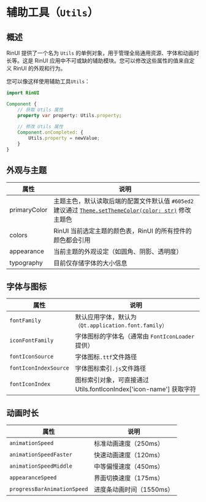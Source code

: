 # 辅助工具（`Utils`）

## 概述

RinUI 提供了一个名为 `Utils` 的单例对象，用于管理全局通用资源、字体和动画时长等。这是 RinUI 应用中不可或缺的辅助模块。您可以修改这些属性的值来自定义 RinUI 的外观和行为。

您可以像这样使用辅助工具`Utils`：
```qml
import RinUI

Component {
    // 获取 Utils 属性
    property var property: Utils.property;
    
    // 修改 Utils 属性
    Component.onCompleted: {
        Utils.property = newValue;
    }
}
```

## 外观与主题
| 属性           | 	说明                                                                                                                                   |
|--------------|---------------------------------------------------------------------------------------------------------------------------------------|
| primaryColor | 	主题主色，默认读取后端的配置文件默认值 `#605ed2` <br/> 建议通过 [`Theme.setThemeColor(color: str)`](/zh/core/theme.md#setthemecolor-color-str) 修改主题色        |
| colors       | 	RinUI 当前选定主题的颜色表，RinUI 的所有控件的颜色都会引用                                                                                                  |
| appearance   | 	当前主题的外观设定（如圆角、阴影、透明度）                                                                                                                |
| typography   | 	目前仅存储字体的大小信息                                                                                                                         |

## 字体与图标
| 属性                      | 	说明                                                   |
|-------------------------|-------------------------------------------------------|
| `fontFamily`	           | 默认应用字体，默认为`（Qt.application.font.family）   `           |
| `iconFontFamily`        | 	字体图标的字体名（通常由 `FontIconLoader` 提供）                    |
| `fontIconSource`        | 	字体图标`.ttf`文件路径                                       |
| `fontIconIndexSource`   | 	字体图标索引`.js`文件路径                                      |
| `fontIconIndex`	        | 图标索引对象，可直接通过 Utils.fontIconIndex['icon-name'] 获取字符    |

## 动画时长

| 属性                            | 	说明              |
|-------------------------------|------------------|
| `animationSpeed`	             | 标准动画速度（250ms）    |
| `animationSpeedFaster`        | 	快速动画速度（120ms）   |
| `animationSpeedMiddle`	       | 中等偏慢速度（450ms）    |
| `appearanceSpeed`             | 	界面切换速度（175ms）   |
| `progressBarAnimationSpeed`   | 	进度条动画时间（1550ms） |
